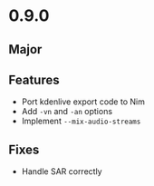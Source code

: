 # 0.9.0

## Major

## Features
- Port kdenlive export code to Nim
- Add `-vn` and `-an` options
- Implement `--mix-audio-streams`

## Fixes
- Handle SAR correctly
